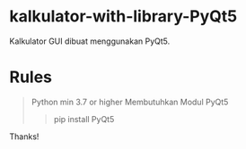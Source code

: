# kalkulator-with-library-PyQt5
Kalkulator GUI dibuat menggunakan PyQt5.

# Rules
>Python min 3.7 or higher
>Membutuhkan Modul PyQt5
>> pip install PyQt5

Thanks!
